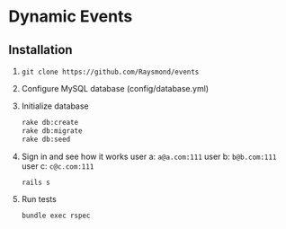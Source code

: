 # Dynamic Events

## Installation

1. `git clone https://github.com/Raysmond/events`

2. Configure MySQL database (config/database.yml)
3. Initialize database

	  ```bash
	  rake db:create
	  rake db:migrate
	  rake db:seed
	  ```

4. Sign in and see how it works
   user a: `a@a.com:111`
   user b: `b@b.com:111`
   user c: `c@c.com:111`
   ```
   rails s
   ```
5. Run tests

	```bash
	bundle exec rspec
	```
